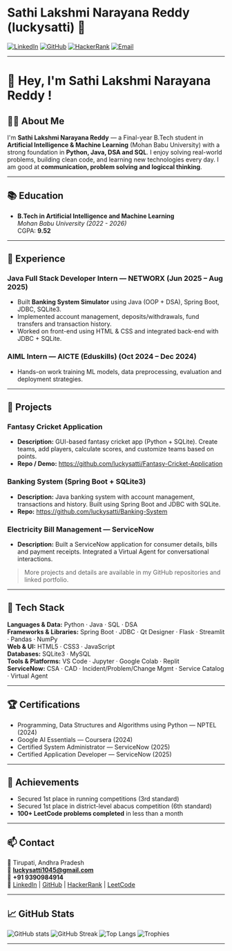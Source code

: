 # Sathi Lakshmi Narayana Reddy (luckysatti) 👋

[![LinkedIn](https://img.shields.io/badge/LinkedIn-Profile-blue?logo=linkedin&logoColor=white)](https://www.linkedin.com/in/sathi-lakshmi-narayana-reddy-b05ab6284/)
[![GitHub](https://img.shields.io/badge/GitHub-@luckysatti-black?logo=github&logoColor=white)](https://github.com/luckysatti)
[![HackerRank](https://img.shields.io/badge/HackerRank-Profile-green?logo=hackerrank&logoColor=white)](https://www.hackerrank.com/profile/luckysatti1045)
[![Email](https://img.shields.io/badge/Email-luckysatti1045@gmail.com-red?logo=gmail&logoColor=white)](mailto:luckysatti1045@gmail.com)

---

# 💫 Hey, I'm **Sathi Lakshmi Narayana Reddy** ! 

## 👨‍🎓 About Me

I'm **Sathi Lakshmi Narayana Reddy** — a Final-year B.Tech student in **Artificial Intelligence & Machine Learning** (Mohan Babu University) with a strong foundation in **Python, Java, DSA and SQL**. I enjoy solving real-world problems, building clean code, and learning new technologies every day. I am good at **communication, problem solving and logiccal thinking**.

---

## 📚 Education
- **B.Tech in Artificial Intelligence and Machine Learning**  
  *Mohan Babu University (2022 - 2026)*  
  CGPA: **9.52**

---

## 💼 Experience

### Java Full Stack Developer Intern — NETWORX (Jun 2025 – Aug 2025)
- Built **Banking System Simulator** using Java (OOP + DSA), Spring Boot, JDBC, SQLite3.  
- Implemented account management, deposits/withdrawals, fund transfers and transaction history.  
- Worked on front-end using HTML & CSS and integrated back-end with JDBC + SQLite.

### AIML Intern — AICTE (Eduskills) (Oct 2024 – Dec 2024)
- Hands-on work training ML models, data preprocessing, evaluation and deployment strategies.

---

## 🧩 Projects

### Fantasy Cricket Application
- **Description:** GUI-based fantasy cricket app (Python + SQLite). Create teams, add players, calculate scores, and customize teams based on points.  
- **Repo / Demo:** https://github.com/luckysatti/Fantasy-Cricket-Application

### Banking System (Spring Boot + SQLite3)
- **Description:** Java banking system with account management, transactions and history. Built using Spring Boot and JDBC with SQLite.  
- **Repo:** https://github.com/luckysatti/Banking-System

### Electricity Bill Management — ServiceNow
- **Description:** Built a ServiceNow application for consumer details, bills and payment receipts. Integrated a Virtual Agent for conversational interactions.

> More projects and details are available in my GitHub repositories and linked portfolio.

---

## 🧰 Tech Stack

**Languages & Data:** Python · Java · SQL · DSA  
**Frameworks & Libraries:** Spring Boot · JDBC · Qt Designer · Flask · Streamlit · Pandas · NumPy  
**Web & UI:** HTML5 · CSS3 · JavaScript  
**Databases:** SQLite3 · MySQL  
**Tools & Platforms:** VS Code · Jupyter · Google Colab · Replit  
**ServiceNow:** CSA · CAD · Incident/Problem/Change Mgmt · Service Catalog · Virtual Agent

---

## 🏆 Certifications

- Programming, Data Structures and Algorithms using Python — NPTEL (2024)  
- Google AI Essentials — Coursera (2024)  
- Certified System Administrator — ServiceNow (2025)  
- Certified Application Developer — ServiceNow (2025)

---

## 🥇 Achievements

- Secured 1st place in running competitions (3rd standard)  
- Secured 1st place in district-level abacus competition (6th standard)  
- **100+ LeetCode problems completed** in less than a month

---

## 📫 Contact

📍 Tirupati, Andhra Pradesh  
📧 **luckysatti1045@gmail.com**  
📱 **+91 9390984914**  
🔗 [LinkedIn](https://www.linkedin.com/in/sathi-lakshmi-narayana-reddy-b05ab6284/) | [GitHub](https://github.com/luckysatti) | [HackerRank](https://www.hackerrank.com/profile/luckysatti1045) | [LeetCode](https://leetcode.com/u/luckysatti1045/)  

---

## 📈 GitHub Stats 
![GitHub stats](https://github-readme-stats.vercel.app/api?username=luckysatti&show_icons=true&theme=radical)
![GitHub Streak](https://github-readme-streak-stats.herokuapp.com/?user=luckysatti&theme=radical) ![Top Langs](https://github-readme-stats.vercel.app/api/top-langs/?username=luckysatti&layout=compact)
![Trophies](https://github-profile-trophy.vercel.app/?username=luckysatti&theme=radical&margin-w=15&margin-h=15) 

---

